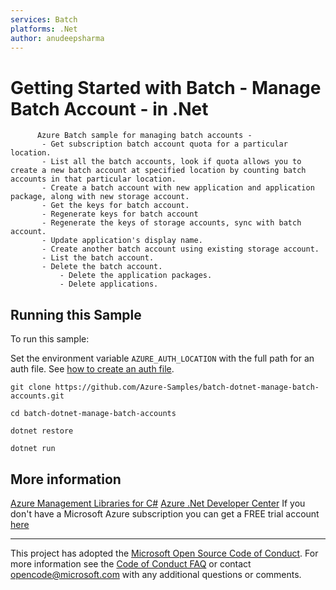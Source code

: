 ```yaml
---
services: Batch
platforms: .Net
author: anudeepsharma
---
```


# Getting Started with Batch - Manage Batch Account - in .Net #

          Azure Batch sample for managing batch accounts -
           - Get subscription batch account quota for a particular location.
           - List all the batch accounts, look if quota allows you to create a new batch account at specified location by counting batch accounts in that particular location.
           - Create a batch account with new application and application package, along with new storage account.
           - Get the keys for batch account.
           - Regenerate keys for batch account
           - Regenerate the keys of storage accounts, sync with batch account.
           - Update application's display name.
           - Create another batch account using existing storage account.
           - List the batch account.
           - Delete the batch account.
               - Delete the application packages.
               - Delete applications.


## Running this Sample ##

To run this sample:

Set the environment variable `AZURE_AUTH_LOCATION` with the full path for an auth file. See [how to create an auth file](https://github.com/Azure/azure-sdk-for-net/blob/Fluent/AUTH.md).

    git clone https://github.com/Azure-Samples/batch-dotnet-manage-batch-accounts.git

    cd batch-dotnet-manage-batch-accounts

    dotnet restore

    dotnet run

## More information ##

[Azure Management Libraries for C#](https://github.com/Azure/azure-sdk-for-net/tree/Fluent)
[Azure .Net Developer Center](https://azure.microsoft.com/en-us/develop/net/)
If you don't have a Microsoft Azure subscription you can get a FREE trial account [here](http://go.microsoft.com/fwlink/?LinkId=330212)

---

This project has adopted the [Microsoft Open Source Code of Conduct](https://opensource.microsoft.com/codeofconduct/). For more information see the [Code of Conduct FAQ](https://opensource.microsoft.com/codeofconduct/faq/) or contact [opencode@microsoft.com](mailto:opencode@microsoft.com) with any additional questions or comments.
